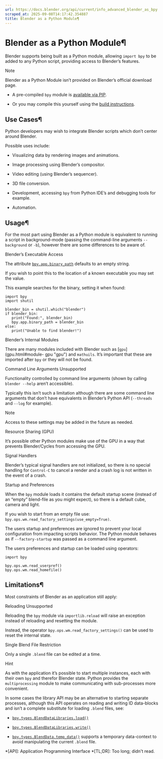 ```yaml
---
url: https://docs.blender.org/api/current/info_advanced_blender_as_bpy.html
scraped_at: 2025-09-08T14:17:42.354887
title: Blender as a Python Module¶
---
```


# Blender as a Python Module¶

Blender supports being built as a Python module, allowing `import bpy` to be
added to any Python script, providing access to Blender’s features.

Note

Blender as a Python Module isn’t provided on Blender’s official download page.

  * A pre-compiled `bpy` module is [available via PIP](https://pypi.org/project/bpy/).

  * Or you may compile this yourself using the [build instructions](https://developer.blender.org/docs/handbook/building_blender/python_module/).

## Use Cases¶

Python developers may wish to integrate Blender scripts which don’t center
around Blender.

Possible uses include:

  * Visualizing data by rendering images and animations.

  * Image processing using Blender’s compositor.

  * Video editing (using Blender’s sequencer).

  * 3D file conversion.

  * Development, accessing `bpy` from Python IDE’s and debugging tools for example.

  * Automation.

## Usage¶

For the most part using Blender as a Python module is equivalent to running a
script in background-mode (passing the command-line arguments `--background`
or `-b`), however there are some differences to be aware of.

Blender’s Executable Access

    

The attribute [`bpy.app.binary_path`](bpy.app.html#bpy.app.binary_path
"bpy.app.binary_path") defaults to an empty string.

If you wish to point this to the location of a known executable you may set
the value.

This example searches for the binary, setting it when found:

    
    
    import bpy
    import shutil
    
    blender_bin = shutil.which("blender")
    if blender_bin:
       print("Found:", blender_bin)
       bpy.app.binary_path = blender_bin
    else:
       print("Unable to find blender!")
    

Blender’s Internal Modules

    

There are many modules included with Blender such as [`gpu`](gpu.html#module-
gpu "gpu") and `mathuils`. It’s important that these are imported after `bpy`
or they will not be found.

Command Line Arguments Unsupported

    

Functionality controlled by command line arguments (shown by calling `blender
--help` aren’t accessible).

Typically this isn’t such a limitation although there are some command line
arguments that don’t have equivalents in Blender’s Python API (`--threads` and
`--log` for example).

Note

Access to these settings may be added in the future as needed.

Resource Sharing (GPU)

    

It’s possible other Python modules make use of the GPU in a way that prevents
Blender/Cycles from accessing the GPU.

Signal Handlers

    

Blender’s typical signal handlers are not initialized, so there is no special
handling for `Control-C` to cancel a render and a crash log is not written in
the event of a crash.

Startup and Preferences

    

When the `bpy` module loads it contains the default startup scene (instead of
an “empty” blend-file as you might expect), so there is a default cube, camera
and light.

If you wish to start from an empty file use:
`bpy.ops.wm.read_factory_settings(use_empty=True)`.

The users startup and preferences are ignored to prevent your local
configuration from impacting scripts behavior. The Python module behaves as if
`--factory-startup` was passed as a command line argument.

The users preferences and startup can be loaded using operators:

    
    
    import bpy
    
    bpy.ops.wm.read_userpref()
    bpy.ops.wm.read_homefile()
    

## Limitations¶

Most constraints of Blender as an application still apply:

Reloading Unsupported

    

Reloading the `bpy` module via `importlib.reload` will raise an exception
instead of reloading and resetting the module.

Instead, the operator `bpy.ops.wm.read_factory_settings()` can be used to
reset the internal state.

Single Blend File Restriction

    

Only a single `.blend` file can be edited at a time.

Hint

As with the application it’s possible to start multiple instances, each with
their own `bpy` and therefor Blender state. Python provides the
`multiprocessing` module to make communicating with sub-processes more
convenient.

In some cases the library API may be an alternative to starting separate
processes, although this API operates on reading and writing ID data-blocks
and isn’t a complete substitute for loading `.blend` files, see:

  * [`bpy.types.BlendDataLibraries.load()`](bpy.types.BlendDataLibraries.html#bpy.types.BlendDataLibraries.load "bpy.types.BlendDataLibraries.load")

  * [`bpy.types.BlendDataLibraries.write()`](bpy.types.BlendDataLibraries.html#bpy.types.BlendDataLibraries.write "bpy.types.BlendDataLibraries.write")

  * [`bpy.types.BlendData.temp_data()`](bpy.types.BlendData.html#bpy.types.BlendData.temp_data "bpy.types.BlendData.temp_data") supports a temporary data-context to avoid manipulating the current `.blend` file.

  *[API]: Application Programming Interface
  *[TL;DR]: Too long; didn't read.

